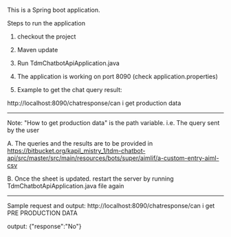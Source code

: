 This is a Spring boot application.

Steps to run the application
1. checkout the project

2. Maven update

3. Run TdmChatbotApiApplication.java

4. The application is working on port 8090 (check application.properties)

5. Example to get the chat query result:

http://localhost:8090/chatresponse/can i get production data

*************************************************

Note: "How to get production data" is the path variable. i.e. The query sent by the user

A. The queries and the results are to be provided in 
https://bitbucket.org/kapil_mistry_1/tdm-chatbot-api/src/master/src/main/resources/bots/super/aimlif/a-custom-entry-aiml-csv

B. Once the sheet is updated. restart the server by running TdmChatbotApiApplication.java file again

*************************************************

Sample request and output:
http://localhost:8090/chatresponse/can i get PRE PRODUCTION DATA

output: {"response":"No"}
